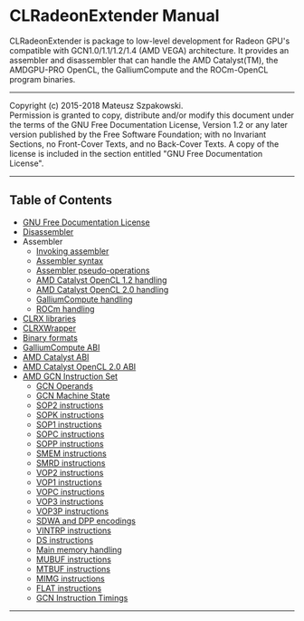 # CLRadeonExtender Manual

CLRadeonExtender is package to low-level development for Radeon GPU's compatible
with GCN1.0/1.1/1.2/1.4 (AMD VEGA) architecture.
It provides an assembler and disassembler that
can handle the AMD Catalyst(TM), the AMDGPU-PRO OpenCL,
the GalliumCompute and the ROCm-OpenCL program binaries.

---

Copyright (c)  2015-2018  Mateusz Szpakowski.  
    Permission is granted to copy, distribute and/or modify this document
    under the terms of the GNU Free Documentation License, Version 1.2
    or any later version published by the Free Software Foundation;
    with no Invariant Sections, no Front-Cover Texts, and no Back-Cover Texts.
    A copy of the license is included in the section entitled "GNU
    Free Documentation License".

---

## Table of Contents

* [GNU Free Documentation License](DocLicense)
* [Disassembler](ClrxDisasm)
* Assembler
    * [Invoking assembler](ClrxAsmInvoke)
    * [Assembler syntax](ClrxAsmSyntax)
    * [Assembler pseudo-operations](ClrxAsmPseudoOps)
    * [AMD Catalyst OpenCL 1.2 handling](ClrxAsmAmd)
    * [AMD Catalyst OpenCL 2.0 handling](ClrxAsmAmdCl2)
    * [GalliumCompute handling](ClrxAsmGallium)
    * [ROCm handling](ClrxAsmRocm)
* [CLRX libraries](ClrxLibraries)
* [CLRXWrapper](ClrxWrapper)
* [Binary formats](BinaryFormats)
* [GalliumCompute ABI](GalliumAbi)
* [AMD Catalyst ABI](AmdAbi)
* [AMD Catalyst OpenCL 2.0 ABI](AmdCl2Abi)
* [AMD GCN Instruction Set](GcnIsa)
    * [GCN Operands](GcnOperands)
    * [GCN Machine State](GcnState)
    * [SOP2 instructions](GcnInstrsSop2)
    * [SOPK instructions](GcnInstrsSopk)
    * [SOP1 instructions](GcnInstrsSop1)
    * [SOPC instructions](GcnInstrsSopc)
    * [SOPP instructions](GcnInstrsSopp)
    * [SMEM instructions](GcnInstrsSmem)
    * [SMRD instructions](GcnInstrsSmrd)
    * [VOP2 instructions](GcnInstrsVop2)
    * [VOP1 instructions](GcnInstrsVop1)
    * [VOPC instructions](GcnInstrsVopc)
    * [VOP3 instructions](GcnInstrsVop3)
    * [VOP3P instructions](GcnInstrsVop3p)
    * [SDWA and DPP encodings](GcnSdwaDpp)
    * [VINTRP instructions](GcnInstrsVintrp)
    * [DS instructions](GcnInstrsDs)
    * [Main memory handling](GcnMemHandling)
    * [MUBUF instructions](GcnInstrsMubuf)
    * [MTBUF instructions](GcnInstrsMtbuf)
    * [MIMG instructions](GcnInstrsMimg)
    * [FLAT instructions](GcnInstrsFlat)
    * [GCN Instruction Timings](GcnTimings)

---

